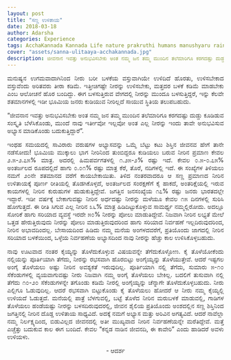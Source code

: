 ```yaml
---
layout: post
title: "ಸಣ್ಣ ಉಳಿತಾಯ"
date: 2018-03-18
author: Adarsha
categories: Experience
tags: AcchaKannada Kannada Life nature prakruthi humans manushyaru rainyseason malegaala savewater neeru
cover: "assets/sanna-ulitaaya-acchakannada.jpg"
description: ಜೀವನಾನ ಇವತ್ತು ಅನುಭವಿಸಬೇಕು ಅಂತ ನಮ್ಮ ಜನ ತಮ್ಮ ಮುಂದಿನ ತಲೆಮಾರಿಗೂ ಕರಗದಷ್ಟು ದುಡ್ಡು ಕೂಡಿಡುವ ಸಂಸ್ಕೃತಿ ಬೆಳೆಸಿಕೊಂಡು, ಮುಂದೆ ನಾವು ಇರ್ತೀವೋ ಇಲ್ಲವೋ ಅಂತ ಎಲ್ಲ ನೀರನ್ನು ಇಂದು ತಾವೇ ಅನುಭವಿಸುವ ಅಭ್ಯಾಸ ಮಾಡಿಕೊಂಡು ಬದುಕುತ್ತಿದ್ದಾರೆ
---
```


<p align ="justify">ಮನುಷ್ಯನ ಉಗಮವಾದಾಗಿನಿಂದ ನೀರು ಬರೀ ಬಳಕೆಯ ವಸ್ತುವಾಗಿಯೇ ಉಳಿದಿದೆ ಹೊರತು, ಉಳಿಸಬೇಕಾದ ವಸ್ತುವೆಂದು ಅರಿತವರು ತೀರಾ ಕಡಿಮೆ. ಇತ್ತೀಚಿಗಷ್ಟೇ ನೀರನ್ನು ಉಳಿಸಬೇಕು, ಮತ್ತದರ ಬಳಕೆ ಕಡಿಮೆ ಮಾಡಬೇಕು ಎಂಬ ಆಲೋಚನೆ ಹೊರ ಬಂದಿದ್ದು. ಈಗ ಬಳಸುತ್ತಿರುವ ವೇಗದಲ್ಲಿ ನೀರನ್ನು ಮುಂದೂ ಬಳಸುತ್ತಿದ್ದರೆ, ಇನ್ನು ಕೆಲವೇ ಶತಮಾನಗಳಲ್ಲಿ ಇಡೀ ಭೂಮಿಯ ಜನರು ಕುಡಿಯುವ ನೀರಿಲ್ಲದೆ ಸಾಯುವ ಸ್ಥಿತಿಯ ತಲುಪಬಹುದು.</p>
<p align ="justify">“ಜೀವನಾನ ಇವತ್ತು ಅನುಭವಿಸಬೇಕು ಅಂತ ನಮ್ಮ ಜನ ತಮ್ಮ ಮುಂದಿನ ತಲೆಮಾರಿಗೂ ಕರಗದಷ್ಟು ದುಡ್ಡು ಕೂಡಿಡುವ ಸಂಸ್ಕೃತಿ ಬೆಳೆಸಿಕೊಂಡು, ಮುಂದೆ ನಾವು ಇರ್ತೀವೋ ಇಲ್ಲವೋ ಅಂತ ಎಲ್ಲ ನೀರನ್ನು ಇಂದು ತಾವೇ ಅನುಭವಿಸುವ ಅಭ್ಯಾಸ ಮಾಡಿಕೊಂಡು ಬದುಕುತ್ತಿದ್ದಾರೆ”.</p>
<p align ="justify">ಇಂಥಹ ಸಮಯದಲ್ಲಿ ಸಾವಿರಾರು ವರುಷಗಳ ಅಭ್ಯಾಸವನ್ನು ಒಮ್ಮೆ ಬೆಟ್ಟು ಕಟು ಶಿಸ್ತಿನ ಜೀವನವ ಹೇಗೆ ತಾನೇ ನಡೆಸೋದು! ಭೂಮಿಯ ಮುಕ್ಕಾಲು ಭಾಗ ನೀರಿನಿಂದ ತುಂಬಿದ್ದರೂ ಕುಡಿಯಲು ಬರುವ ನೀರಿನ ಪ್ರಮಾಣ ಕೇವಲ ೨.೫-೨.೭೫% ಮಾತ್ರ. ಅದರಲ್ಲಿ ಹಿಮಪರ್ವಗತಳಲ್ಲಿ ೧.೨೫-೨% ರಷ್ಟು ಇದೆ. ಕೇವಲ ೦.೫-೦.೭೫% ಅಂತರ್ಜಲದ ರೂಪದಲ್ಲಿದೆ ಹಾಗು ೦.೦೧% ರಷ್ಟು ಮಾತ್ರ ಕೆರೆ, ತೊರೆ, ನದಿಗಳಲ್ಲಿ ಇದೆ. ಈ ಸಂಖ್ಯೆಗಳ ತಿಳಿಯಲು ನಮಗೆ ೨೦ನೇ ಶತಮಾನದ ವರೆಗೆ ಕಾಯಬೇಕಾಯಿತು. ತಿಳಿದ ನಂತರವಾದರೂ ಆ ಸಣ್ಣ ಪ್ರಮಾಣದ ನೀರಿನ ಉಳಿತಾಯಕ್ಕೆ ಪೂರ್ಣ ರೀತಿಯಲ್ಲಿ ತೊಡಗಿಕೊಳ್ಳದೆ, ಅಂತರ್ಜಲದ ಸಂರಕ್ಷಣೆಗೆ ಕೈ ಹಾಕದೆ, ಅಂತರಿಕ್ಷೆಯಲ್ಲಿ ಇರುವ ಕಾಯಗಳಲ್ಲಿ ನೀರಿನ ಕುರುಹುಗಳ ಹುಡುಕುತ್ತಿದ್ದೇವೆ. ಜಗತ್ತಿನ ಜನಸಂಖ್ಯೆಯ ೧೭% ರಷ್ಟು ಜನರು ಭಾರತದಲ್ಲೇ ಇದ್ದಾರೆ. ಇಡೀ ವರ್ಷಕ್ಕೆ ಬೇಕಾಗುವಷ್ಟು ನೀರಿನ ಅರ್ಧದಷ್ಟು ನೀರನ್ನು ಮಳೆಯೂ ಕೇವಲ ೧೫ ದಿನಗಳಲ್ಲಿ ಸುರಿಸಿ ಹೋಗುತ್ತದೆ. ಈ ರೀತಿ ಸಿಗುವ ಎಲ್ಲ ನೀರಿನ ೩೬% ಮಾತ್ರ  ಹಿಡಿದಿಟ್ಟುಕೊಳ್ಳುವ ಸಾಮರ್ಥ್ಯ ನಮ್ಮಲ್ಲಿರೋದು. ಅದಲ್ಲೂ ಸೋರಿಕೆ ಹಾಗು ಸರಿಯಾದ ವ್ಯವಸ್ಥೆ ಇರದೇ ೫೦% ನೀರನ್ನು ಪೋಲು ಮಾಡುತಿದ್ದೇವೆ. ನಿಜವಾಗಿ ನೀರಿನ ಲಭ್ಯತೆ ಮೇಲೆ ಒತ್ತಡ ಹೇರುತ್ತಿರುವುದು ನೀರನ್ನು ಪೋಲು ಮಾಡುತ್ತಿರುವುದರಿಂದ ಹಾಗು ಸರಿಯಾದ ನಿರ್ವಹಣೆ ಇಲ್ಲದಿರುವುದರಿಂದ, ನೀರಿನ ಅಭಾವದಿಂದಲ್ಲ. ಬೇಸಾಯದಿಂದ ಹಿಡಿದು ನಮ್ಮ ಮನೆಯ ಅಂಗಳದವರೆಗೆ, ಪ್ರತಿಯೊಂದು ಜಾಗದಲ್ಲಿ ನೀರಿನ ಸರಿಯಾದ ಬಳಕೆಯಿಂದ, ಒಳ್ಳೆಯ ನಿರ್ವಹಣೆಯ ಅಭ್ಯಾಸದಿಂದ ನಾವು ನೀರನ್ನು ಹೆಚ್ಚು ಕಾಲ ಉಳಿಸಿಕೊಳ್ಳಬಹುದು.</p>
<p align ="justify">ನಾವು ಊಟವಾದ ನಂತರ ಕೈಯ್ಯನ್ನು ತೊಳೆದುಕೊಳ್ಳುವ ವಿಷಯವನ್ನೇ ತೆಗೆದುಕೊಳ್ಳೋಣ. ಕೈ ತೊಳೆಯೋಕೆಂದು ನಲ್ಲಿಯನ್ನು ಪೂರ್ತಿಯಾಗಿ ತೆಗೆದು, ನೀರನ್ನು ರಭಸವಾಗಿ ಹೊರಬಿಟ್ಟು ಅಂಗೈಯ್ಯನ್ನು ತೊಳೆಯುತ್ತೇವೆ. ಆದರೆ ಇಷ್ಟಗಲ ಅಂಗೈ ತೊಳೆಯಲು ಅಷ್ಟು ನೀರಿನ ಅವಶ್ಯಕತೆ ಇರುವುದಿಲ್ಲ. ಪೂರ್ತಿಯಾಗಿ ನಲ್ಲಿ ತೆಗೆದು, ಸುಮಾರು ೫-೧೦ ಸೆಕೆಂಡುಗಳಲ್ಲಿ ವ್ಯಯವಾಗುವಷ್ಟು ನೀರು ನಿಜವಾಗಿ ನಮ್ಮ ಅಂಗೈ ತೊಳೆಯಲು ಬೇಕಿಲ್ಲ. ಬದಲಿಗೆ ತುಸುವಾಗಿ ನಲ್ಲಿ ತೆಗೆದು ೧೦-೨೦ ಸೆಕೆಂಡುಗಳನ್ನೇ ತಗೊಂಡು ಕಡಿಮೆ ನೀರಲ್ಲಿ ಅಂಗೈಯ್ಯನ್ನು ಚೆನ್ನಾಗೇ ತೊಳೆದುಕೊಳ್ಳಬಹುದು. ನೀರು ಎಲ್ಲಿಗೂ ಓಡುವುದಿಲ್ಲ. ಆದರೆ ರಭಸವಾಗಿ ಬಿಟ್ಟುಕೊಂಡು ಕೈ ತೊಳೆಯಲು ಹೋದರೆ ಆ ನೀರು ನಮ್ಮ ಕೈಯ್ಯಲ್ಲಿ ಉಳಿಯದೆ ಓಡುತ್ತದೆ. ಮನೆಯಲ್ಲಿ ಪಾತ್ರೆ ಬೆಳಗುವಲ್ಲಿ, ಬಟ್ಟೆ ತೊಳೆದ ನೀರಿನ ಮರುಬಳಕೆ ಮಾಡುವಲ್ಲಿ, ಗಾಡಿಗಳ ತೊಳೆಯಲು ಹಂಡೆಯಷ್ಟು ನೀರನ್ನು ಬಳಸದಿರುವುದರಲ್ಲಿ, ಜೀವನ ಶೈಲಿಯ ಪ್ರತಿಯೊಂದು ಅಂಶದಲ್ಲಿನ ಸಣ್ಣ ಶಿಸ್ತಿನಿಂದ ಜಗತ್ತಿನಲ್ಲಿ ನೀರಿನ ದೊಡ್ಡ ಉಳಿತಾಯ ಸಾಧ್ಯವಿದೆ. ಅದಕ್ಕೆ ನಮಗೆ ಅಭ್ಯಾಸ ಮತ್ತು ಅರಿವಿನ ಅಗತ್ಯವಿದೆ. ಆದರೆ ನಾವೆಲ್ಲಾ ನಮ್ಮ ನಿರ್ಲಕ್ಷ್ಯದಿಂದ, ಬಿಡುವಿಲ್ಲದ ಜೀವನದಲ್ಲಿ ಅತೀ ಮುಖ್ಯವಾದ ನೀರಿನ ನಿರ್ವಹಣೆಯನ್ನೇ ಮರೆತಿದ್ದೇವೆ. ಮತ್ತೆ ಎಚ್ಚೆತ್ತು ಬದುಕುವ ಕಾಲ ಈಗ ಬಂದಿದೆ. ಕೇವಲ “ಕನ್ನಡ ನಾಡಿನ ಜೀವನದಿ, ಈ ಕಾವೇರಿ” ಎಂದು ಹಾಡಿದರೆ ಅವಳು ಉಳಿಯಳು.</p>
<p align="center">- ಆದರ್ಶ</p>


